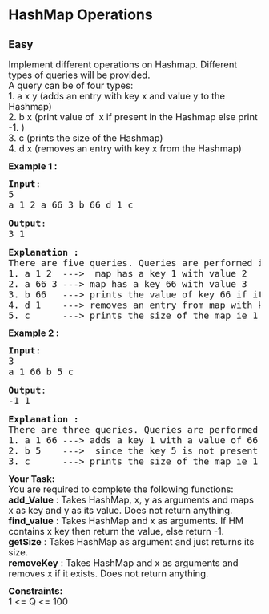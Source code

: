 # HashMap Operations
## Easy
<div class="problems_problem_content__Xm_eO"><p><span style="font-size:18px">Implement different operations on Hashmap. Different types of queries will be provided.<br>
A query can be of four&nbsp;types:<br>
1. a x y&nbsp;(adds an entry&nbsp;with key x and value&nbsp;y to the Hashmap)<br>
2. b x (print value of &nbsp;x if&nbsp;present in the Hashmap else print -1.&nbsp;)<br>
3. c (prints the size of the Hashmap)<br>
4. d x (removes an entry&nbsp;with key x from the Hashmap)</span></p>

<p><strong><span style="font-size:18px">Example 1 :</span><span style="font-size:18px"> </span></strong></p>

<pre><span style="font-size:18px"><strong>Input</strong>:</span>
<span style="font-size:18px">5 </span>
<span style="font-size:18px">a 1 2 a 66 3 b 66 d 1 c </span>

<span style="font-size:18px"><strong>Output</strong>:
</span><span style="font-size:18px">3 1 </span>

<span style="font-size:18px"><strong>Explanation :</strong>
There are five queries. Queries are performed in this order
1. a 1 2  ---&gt;  map has a key 1 with value 2
2. a 66 3 ---&gt; map has a key 66 with value 3
3. b 66   ---&gt; prints the value of key 66 if its present in the map ie 3.
4. d 1    ---&gt; removes an entry from map with key 1
5. c      ---&gt; prints the size of the map ie 1</span></pre>

<p><strong><span style="font-size:18px">Example 2 :</span></strong></p>

<pre><span style="font-size:18px"><strong>Input</strong>: </span>
<span style="font-size:18px">3 </span>
<span style="font-size:18px">a 1 66 b 5 c</span>

<span style="font-size:18px"><strong>Output</strong>: </span>
<span style="font-size:18px">-1 1</span>

<span style="font-size:18px"><strong>Explanation :</strong>
There are three queries. Queries are performed in this order
1. a 1 66 ---&gt; adds a key 1 with a value of 66 in the map
2. b 5    ---&gt;  since the key 5 is not present in the map hence -1 is printed.
3. c      ---&gt; prints the size of the map ie 1</span></pre>

<p><span style="font-size:18px"><strong>Your Task:</strong><br>
You are required to complete the following functions:<br>
<strong>add_Value</strong> : Takes HashMap, x, y as arguments and maps x as key and y as its value. Does not return anything.<br>
<strong>find_value</strong> : Takes HashMap and x as arguments. If HM contains x key then return the value, else return -1.<br>
<strong>getSize</strong> : Takes HashMap as argument and just returns its size.<br>
<strong>removeKey</strong> : Takes HashMap and x as arguments and removes x if it exists. Does not return anything.</span></p>

<p><span style="font-size:18px"><strong>Constraints:</strong><br>
1 &lt;= Q &lt;= 100</span></p>

<p>&nbsp;</p>

<p>&nbsp;</p>
</div>